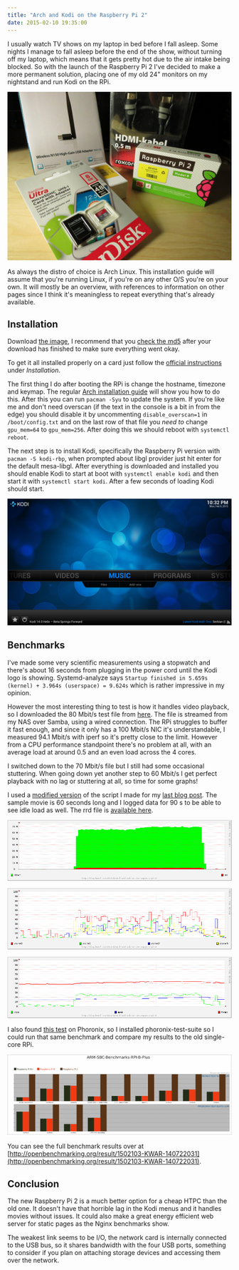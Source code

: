 ```yaml
---
title: "Arch and Kodi on the Raspberry Pi 2"
date: 2015-02-10 19:35:00
---
```

I usually watch TV shows on my laptop in bed before I fall asleep. Some nights I
manage to fall asleep before the end of the show, without turning off my laptop,
which means that it gets pretty hot due to the air intake being blocked. So with
the launch of the Raspberry Pi 2 I've decided to make a more permanent solution,
placing one of my old 24" monitors on my nightstand and run Kodi on the RPi.

![Parts](IMG_0477.jpeg)

As always the distro of choice is Arch Linux. This installation guide will
assume that you're running Linux, if you're on any other O/S you're on your own.
It will mostly be an overview, with references to information on other pages
since I think it's meaningless to repeat everything that's already available.

## Installation

Download [the image](http://os.archlinuxarm.org/os/ArchLinuxARM-rpi-2-latest.tar.gz),
I recommend that you [check the md5](http://os.archlinuxarm.org/os/ArchLinuxARM-rpi-2-latest.tar.gz.md5)
after your download has finished to make sure everything went okay.

To get it all installed properly on a card just follow the
[official instructions](http://archlinuxarm.org/platforms/armv7/broadcom/raspberry-pi-2)
under _Installation_.

The first thing I do after booting the RPi is change the hostname, timezone and
keymap. The regular [Arch installation guide](https://wiki.archlinux.org/index.php/Installation_guide#Configure_the_system)
will show you how to do this. After this you can run `pacman -Syu` to update the
system. If you're like me and don't need overscan (if the text in the console is
a bit in from the edge) you should disable it by uncommenting
`disable_overscan=1` in `/boot/config.txt` and on the last row of that file you
_need to_ change `gpu_mem=64` to `gpu_mem=256`. After doing this we should
reboot with `systemctl reboot`.

The next step is to install Kodi, specifically the Raspberry Pi version with
`pacman -S kodi-rbp`, when prompted about libgl provider just hit enter for the
default mesa-libgl. After everything is downloaded and installed you should
enable Kodi to start at boot with `systemctl enable kodi` and then start it with
`systemctl start kodi`. After a few seconds of loading Kodi should start.

![Kodi UI](kodi.png)

## Benchmarks

I've made some very scientific measurements using a stopwatch and there's about
16 seconds from plugging in the power cord until the Kodi logo is showing.
Systemd-analyze says `Startup finished in 5.659s (kernel) + 3.964s (userspace) = 9.624s`
which is rather impressive in my opinion.

However the most interesting thing to test is how it handles video playback, so
I downloaded the 80 Mbit/s test file from [here](http://jell.yfish.us/). The
file is streamed from my NAS over Samba, using a wired connection. The RPi
struggles to buffer it fast enough, and since it only has a 100 Mbit/s NIC it's
understandable, I measured 94.1 Mbit/s with iperf so it's pretty close to the
limit. However from a CPU performance standpoint there's no problem at all, with
an average load at around 0.5 and an even load across the 4 cores.

I switched down to the 70 Mbit/s file but I still had some occasional
stuttering. When going down yet another step to 60 Mbit/s I get perfect playback
with no lag or stuttering at all, so time for some graphs!

I used a [modified version](https://gist.github.com/Kwarf/e2f7fcb0feb713fde5be)
of the script I made for my [last blog post](/2015/02/building-a-steam-machine-part-1/).
The sample movie is 60 seconds long and I logged data for 90 s to be able to see
idle load as well. The rrd file is [available here](pi.rrd).

![Network usage](pinetwork.png#dark-invert)

![CPU usage](picores.png#dark-invert)

![Overall Load](piperf.png#dark-invert)

I also found [this test](http://www.phoronix.com/scan.php?page=news_item&px=MTc0NjQ)
on Phoronix, so I installed phoronix-test-suite so I could run that same
benchmark and compare my results to the old single-core RPi.

![Phoronix test suite results](graph.png)

You can see the full benchmark results over at
[http://openbenchmarking.org/result/1502103-KWAR-140722031](http://openbenchmarking.org/result/1502103-KWAR-140722031).

## Conclusion

The new Raspberry Pi 2 is a much better option for a cheap HTPC than the old
one. It doesn't have that horrible lag in the Kodi menus and it handles movies
without issues. It could also make a great energy efficient web server for
static pages as the Nginx benchmarks show.

The weakest link seems to be I/O, the network card is internally connected to
the USB bus, so it shares bandwidth with the four USB ports, something to
consider if you plan on attaching storage devices and accessing them over the
network.
